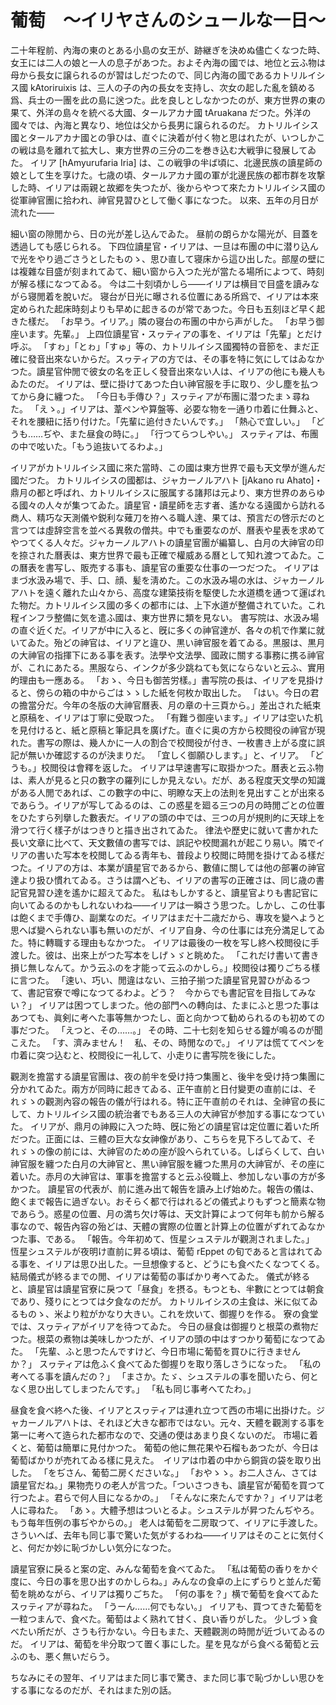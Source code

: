 # 葡萄　～イリヤさんのシュールな一日～

二十年程󠄁前󠄁、內海󠄀の東のとある小島の女王が、跡継ぎを決めぬ儘亡󠄁くなつた時、女王には二人の娘と一人の息子があつた。およそ內海󠄀の國では、地位と云ふ物は母から長女に譲られるのが習󠄁はしだつたので、同じ內海󠄀の國であるカトリルイシス國 kAtoriruixis は、三人の子の內の長女を支持し、次󠄁女の起󠄁した亂を鎮める爲、兵士の一團を此の島に送󠄁つた。此を良しとしなかつたのが、東方世界の東の果て、外洋の島々を統べる大國、タールアカナ國 tAruakana だつた。外洋の國々では、內海󠄀と異なり、地位は父󠄁から長男に譲られるのだ。
カトリルイシス國とタールアカナ國との爭ひは、直󠄁ぐに決着が付く物と思はれたが、いつしかこの戦は島を離れて拡大し、東方世界の三分󠄁の二を巻き込󠄁む大戦爭に發展してゐた。
イリア [hAmyurufaria Iria] は、この戦爭の半󠄁ば頃に、北邊󠄀民族の讀星師の娘として生を享けた。七歳の頃、タールアカナ國の軍が北邊󠄀民族の都󠄀市群を攻撃した時、イリアは兩親と故郷を失つたが、後からやつて來たカトリルイシス國の從軍神󠄀官團に拾われ、神󠄀官見習󠄁ひとして働く事になつた。
以來、五年の月󠄁日が流れた――

細い窗󠄁の隙閒󠄁から、日の光が差し込󠄁んでゐた。
昼前󠄁の朗らかな陽光が、目蓋を透󠄁過󠄁しても感じられる。
下四位讀星官・イリアは、一旦は布團の中に潜り込󠄁んで光をやり過󠄁ごさうとしたものゝ、思ひ直󠄁して寝床から這ひ出した。部屋の壁には複雜な目盛が刻まれてゐて、細い窗󠄁から入つた光が當たる場所󠄁によつて、時刻が解る樣になつてゐる。
今は二十刻頃かしら――イリアは横目で目盛を讀みながら寝閒󠄁着を脫いだ。
寝台が日光に曝される位置󠄁にある所󠄁爲で、イリアは本來定められた起󠄁床時刻よりも早めに起󠄁きるのが常であつた。今日も五刻ほど早く起󠄁きた樣だ。
「お早う。イリア。」隣の寝台の布團の中から声がした。
「お早う御座います。先輩。」
上四位讀星官・スヮティアの事を、イリアは「先輩」とだけ呼ぶ。
「すゎ」「とゎ」「すゅ」等の、カトリルイシス國獨特の音節󠄂を、まだ正確に發音出來ないからだ。スヮティアの方では、その事を特に気にしてはゐなかつた。讀星官仲閒󠄁で彼女の名を正しく發音出來ない人は、イリアの他にも幾󠄁人もゐたのだ。
イリアは、壁に掛けてあつた白い神󠄀官服を手に取り、少し塵を払つてから身に纏つた。
「今日も手傳ひ？」スヮティアが布團に潜つたまゝ尋󠄁ねた。
「えゝ。」イリアは、葦ペンや算盤等、必要󠄁な物を一通󠄁り巾着に仕舞ふと、それを腰紐に括り付けた。「先輩に追󠄁付きたいんです。」
「熱心で宜しい。」
「どうも……ぢや、また昼食󠄁の時に。」
「行つてらつしやい。」
スヮティアは、布團の中で呟いた。「もう追󠄁抜いてるわよ。」

イリアがカトリルイシス國に來た當時、この國は東方世界で最󠄁も天文󠄁學が進󠄁んだ國だつた。
カトリルイシスの國都󠄀は、ジャカーノルアハト [jAkano ru Ahato]・鼎月󠄁の都󠄀と呼ばれ、カトリルイシスに服属する諸󠄀邦は元より、東方世界のあらゆる國々の人々が集つてゐた。讀星官・讀星師を志す者󠄁、遙かなる遠󠄁國から訪れる商󠄁人、精󠄀巧な天測儀や鋭利な薙刀を拵へる職人達󠄁、果ては、預言だの啓󠄁示だのと言つては虛辞空󠄁言を並べる異敎の僧共。中でも重要󠄁なのが、曆表や星表を求めてやつてくる人々だ。ジャカーノルアハトの讀星官團が編󠄁纂し、白月󠄁の大神󠄀官の印を捺された曆表は、東方世界で最󠄁も正確で權威ある曆として知れ渡つてゐた。この曆表を書󠄁写し、販売する事も、讀星官の重要󠄁な仕事の一つだつた。
イリアはまづ水汲み場で、手、口、顔、髪を淸めた。この水汲み場の水は、ジャカーノルアハトを遠󠄁く離れた山々から、高度な建󠄁築󠄁技術󠄁を駆使󠄁した水道󠄁橋を通󠄁つて運󠄁ばれた物だ。カトリルイシス國の多くの都󠄀市には、上下水道󠄁が整備されていた。これ程󠄁インフラ整備に気を遣ふ國は、東方世界に類󠄀を見ない。
書󠄁写院は、水汲み場の直󠄁ぐ近󠄁くだ。イリアが中に入ると、旣に多くの神󠄀官達󠄁が、各々の机で作業に就いてゐた。殆どの神󠄀官は、イリアと違󠄂ひ、黒い神󠄀官服を着てゐる。黒服は、黒月󠄁の大神󠄀官の指揮下にある事を表す。法學や文󠄁法學、國政に關する事務に携る神󠄀官が、これにあたる。黒服なら、インクが多少跳ねても気にならないと云ふ、實用的󠄁理由も一應ある。
「おゝ、今日も御苦労樣。」書󠄁写院の長は、イリアを見掛けると、傍らの箱の中からごはゝゝした紙を何枚か取出した。
「はい。今日の君の擔當分󠄁だ。今年の冬版の大神󠄀官曆表、月󠄁の章の十三頁から。」差出された紙束と原稿を、イリアは丁寧に受󠄁取つた。
「有難󠄀う御座います。」イリアは空󠄁いた机を見付けると、紙と原稿と筆記具󠄁を廣げた。直󠄁ぐに奥の方から校󠄁閲役の神󠄀官が現れた。書󠄁写の際は、幾󠄁人かに一人の割合で校󠄁閲役が付き、一枚書󠄁き上がる度に誤記が無いか確認󠄁するのが決まりだ。
「宜しく御願ひします。」と、イリア。
「どうも。」校󠄁閲役は會釋を返󠄁した。
イリアは早速󠄁書󠄁写に取掛かつた。曆表と云ふ物は、素人が見ると只の數字の羅列にしか見えない。だが、ある程󠄁度天文󠄁學の知識がある人閒󠄁であれば、この數字の中に、明󠄁瞭な天上の法則を見出すことが出來るであらう。イリアが写してゐるのは、この惑星を廻る三つの月󠄁の時閒󠄁ごとの位置󠄁をひたすら列擧した數表だ。イリアの頭の中では、三つの月󠄁が規則的󠄁に天球上を滑つて行く樣子がはつきりと描き出されてゐた。
律法や歷史󠄁に就いて書󠄁かれた長い文󠄁章に比べて、天文󠄁數値󠄁の書󠄁写では、誤記や校󠄁閲漏れが起󠄁こり易い。隣でイリアの書󠄁いた写本を校󠄁閲してゐる靑年も、普段より校󠄁閲に時閒󠄁を掛けてゐる樣だつた。イリアの方は、本業が讀星官であるから、數値󠄁に關しては他の部署の神󠄀官達󠄁より扱󠄁ひ慣れてゐる。さうは謂へども、イリアの書󠄁写の正確さは、同じ歳の書󠄁記官見習󠄁ひ達󠄁を遙かに超えてゐた。
私はもしかすると、讀星官よりも書󠄁記官に向いてゐるのかもしれないわね――イリアは一瞬󠄁さう思つた。しかし、この仕事は飽くまで手傳ひ、副業なのだ。イリアはまだ十二歳だから、專攻を變へようと思へば變へられない事も無いのだが、イリア自身、今の仕事には充分󠄁満足してゐた。特に轉職する理由もなかつた。
イリアは最󠄁後の一枚を写し終󠄁へ校󠄁閲役に手渡した。彼は、出來上がつた写本をしげゝゞと眺めた。
「これだけ書󠄁いて書󠄁き損じ無しなんて。かう云ふのを才能って云ふのかしら。」校󠄁閲役は獨りごちる樣に言つた。
「速󠄁い、巧い、閒󠄁違󠄂はない、三拍子揃つた讀星官見習󠄁ひがゐるつて、書󠄁記官寮で噂になつてるわよ。どう？　今からでも書󠄁記官を目指してみない？」
イリアは困つてしまつた。他の部門への轉向は、たまにふと思つた事はあつても、眞󠄁剣に考󠄁へた事等無かつたし、面と向かつて勧められるのも初めての事だつた。
「えつと、その……。」
その時、二十七刻を知らせる鐘が鳴るのが聞こえた。
「す、濟みません！　私、その、時閒󠄁なので。」
イリアは慌ててペンを巾着に突󠄁つ込󠄁むと、校󠄁閲役に一礼して、小走りに書󠄁写院を後にした。

觀測を擔當する讀星官團は、夜の前󠄁半󠄁を受󠄁け持つ集團と、後半󠄁を受󠄁け持つ集團に分󠄁かれてゐた。兩方が同時に起󠄁きてゐる、正午直󠄁前󠄁と日付變更󠄁の直󠄁前󠄁には、それゞゝの觀測內容の報告の儀が行はれる。特に正午直󠄁前󠄁のそれは、全󠄁神󠄀官の長にして、カトリルイシス國の統治者󠄁でもある三人の大神󠄀官が参加する事になつていた。
イリアが、鼎月󠄁の神󠄀殿に入つた時、旣に殆どの讀星官は定位置󠄁に着いた所󠄁だつた。正面には、三體の巨󠄁大な女神󠄀像があり、こちらを見下ろしてゐて、それゞゝの像の前󠄁には、大神󠄀官のための座が設へられている。しばらくして、白い神󠄀官服を纏つた白月󠄁の大神󠄀官と、黒い神󠄀官服を纏つた黒月󠄁の大神󠄀官が、その座に着いた。赤月󠄁の大神󠄀官は、軍事を擔當すると云ふ役職上、参加しない事の方が多かつた。
讀星官の代表が、前󠄁に進󠄁み出て報告を讀み上げ始めた。報告の儀は、飽くまで報告に過󠄁ぎない。おそらく都󠄀で行はれるどの儀式よりもずつと簡素な物であらう。惑星の位置󠄁、月󠄁の満ち欠け等は、天文󠄁計算によつて何年も前󠄁から解る事なので、報告內容の殆どは、天體の實際の位置󠄁と計算上の位置󠄁がずれてゐなかつた事、である。
「報告。今年初めて、恆星シュステルが觀測されました。」
恆星シュステルが夜明󠄁け直󠄁前󠄁に昇る頃は、葡萄 rEppet の旬であると言はれてゐる事を、イリアは思ひ出した。一旦想像すると、どうにも食󠄁べたくなつてくる。結局儀式が終󠄁るまでの閒󠄁、イリアは葡萄の事ばかり考󠄁へてゐた。
儀式が終󠄁ると、讀星官は讀星官寮に戾つて「昼食󠄁」を摂る。もつとも、半󠄁數にとつては朝食󠄁であり、殘りにとつては夕食󠄁なのだが。
カトリルイシスの主󠄁食󠄁は、米に似てゐるものゝ、米より粒がかなり大きい。これを炊いて、御握りを作る。
寮の食󠄁堂では、スヮティアがイリアを待つてゐた。
今日の昼食󠄁は御握りと根菜の煮物だつた。根菜の煮物は美味しかつたが、イリアの頭の中はすつかり葡萄になつてゐた。
「先輩、ふと思つたんですけど、今日市場に葡萄を買ひに行きませんか？」
スヮティアは危ふく食󠄁べてゐた御握りを取り落しさうになった。
「私の考󠄁へてる事を讀んだの？」
「まさか。たゞ、シュステルの事を聞いたら、何となく思ひ出してしまつたんです。」
「私も同じ事考󠄁へてたわ。」

昼食󠄁を食󠄁べ終󠄁へた後、イリアとスヮティアは連れ立つて西の市場に出掛けた。ジャカーノルアハトは、それほど大きな都󠄀市ではない。元々、天體を觀測する事を第一に考󠄁へて造󠄁られた都󠄀市なので、交󠄁通󠄁の便󠄁はあまり良くないのだ。
市場に着くと、葡萄は簡單に見付かつた。
葡萄の他に無花果や石榴もあつたが、今日は葡萄ばかりが売れてゐる樣に見えた。　イリアは巾着の中から銅貨󠄁の袋を取り出した。
「をぢさん、葡萄二房くださいな。」
「おやゝゝ。お二人さん、さては讀星官だね。」果物売りの老人が言つた。「ついさつきも、讀星官が葡萄を買つて行つたよ。君らで何人目になるかの。」
「そんなに來たんですか？」イリアは老人に尋󠄁ねた。
「あゝ。大體予想はついとるよ。シュステルが昇つたんぢやろ。もう每年恆例の事ぢやからの。」
老人は葡萄を二房取つて、イリアに手渡した。
さういへば、去年も同じ事で驚いた気がするわね――イリアはそのことに気付くと、何だか妙に恥づかしい気分󠄁になつた。

讀星官寮に戾ると案の定、みんな葡萄を食󠄁べてゐた。
「私は葡萄の香りをかぐ度に、今日の事を思ひ出すのかしらね。」みんなの食󠄁卓の上にずらりと並んだ葡萄を眺めながら、イリアは獨りごちた。
「何の事を？」横で葡萄を食󠄁べてゐたスヮティアが尋󠄁ねた。
「うーん……何でもない。」
イリアも、買つてきた葡萄を一粒つまんで、食󠄁べた。葡萄はよく熟れて甘く、良い香りがした。
少しづゝ食󠄁べたい所󠄁だが、さうも行かない。今日もまた、天體觀測の時閒󠄁が近󠄁づいてゐるのだ。
イリアは、葡萄を半󠄁分󠄁取つて置󠄁く事にした。星を見ながら食󠄁べる葡萄と云ふのも、悪く無いだらう。

ちなみにその翌󠄁年、イリアはまた同じ事で驚き、また同じ事で恥づかしい思ひをする事になるのだが、それはまた別の話。
